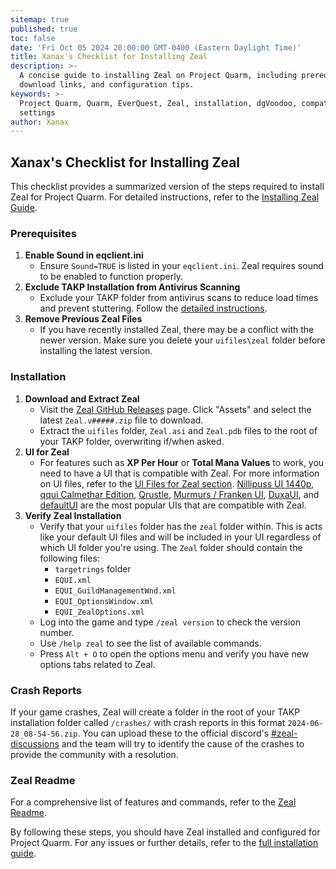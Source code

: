 ```yaml
---
sitemap: true
published: true
toc: false
date: 'Fri Oct 05 2024 20:00:00 GMT-0400 (Eastern Daylight Time)'
title: Xanax's Checklist for Installing Zeal
description: >-
  A concise guide to installing Zeal on Project Quarm, including prerequisites,
  download links, and configuration tips.
keywords: >-
  Project Quarm, Quarm, EverQuest, Zeal, installation, dgVoodoo, compatibility
  settings
author: Xanax
---
```


## Xanax's Checklist for Installing Zeal

This checklist provides a summarized version of the steps required to install Zeal for Project Quarm. For detailed instructions, refer to the [Installing Zeal Guide](/installing-the-game#step-4-installing-zeal-).

### Prerequisites

1. **Enable Sound in eqclient.ini**
   - Ensure `Sound=TRUE` is listed in your `eqclient.ini`. Zeal requires sound to be enabled to function properly.
2. **Exclude TAKP Installation from Antivirus Scanning**
   - Exclude your TAKP folder from antivirus scans to reduce load times and prevent stuttering. Follow the [detailed instructions](/installing-the-game#prerequisite-2-required-excluding-your-takp-installation).
3. **Remove Previous Zeal Files**
	- If you have recently installed Zeal, there may be a conflict with the newer version. Make sure you delete your `uifiles\zeal` folder before installing the latest version. 

### Installation

1. **Download and Extract Zeal**
   - Visit the [Zeal GitHub Releases](https://github.com/CoastalRedwood/Zeal/releases) page. Click "Assets" and select the latest `Zeal.v#####.zip` file to download.
   - Extract the `uifiles` folder, `Zeal.asi` and `Zeal.pdb` files to the root of your TAKP folder, overwriting if/when asked.
2. **UI for Zeal**
   - For features such as **XP Per Hour** or **Total Mana Values** to work, you need to have a UI that is compatible with Zeal. For more information on UI files, refer to the [UI Files for Zeal section](/after-installing-the-game#where-to-get-quarm-user-interfaces). [Nillipuss UI 1440p](https://github.com/NilliP/NillipussUI_1440p), [qqui Calmethar Edition](https://www.eqinterface.com/downloads/fileinfo.php?id=6959), [Qrustle](https://github.com/UnforgivunAL/QRustle/releases/tag/QrustleZv2.0), [Murmurs / Franken UI](https://discord.com/channels/1133452007412334643/1162826324092657757/1228748380310733022), [DuxaUI](https://github.com/LordDemonos/Quarm.Guide/blob/master/assets/duxaUI.7z?raw=true), and [defaultUI](https://github.com/LordDemonos/Quarm.Guide/blob/master/assets/default.7z?raw=true) are the most popular UIs that are compatible with Zeal. 
3. **Verify Zeal Installation**
   - Verify that your `uifiles` folder has the `zeal` folder within. This is acts like your default UI files and will be included in your UI regardless of which UI folder you're using. The `Zeal` folder should contain the following files:
      - `targetrings` folder
      - `EQUI.xml`
      - `EQUI_GuildManagementWnd.xml`
      - `EQUI_OptionsWindow.xml`
      - `EQUI_ZealOptions.xml`
   - Log into the game and type `/zeal version` to check the version number.
   - Use `/help zeal` to see the list of available commands.
   - Press `Alt + O` to open the options menu and verify you have new options tabs related to Zeal.

### Crash Reports
If your game crashes, Zeal will create a folder in the root of your TAKP installation folder called `/crashes/` with crash reports in this format `2024-06-28_08-54-56.zip`. You can upload these to the official discord's [#zeal-discussions](https://discord.com/channels/1133452007412334643/1210670176077348934) and the team will try to identify the cause of the crashes to provide the community with a resolution.

### Zeal Readme
For a comprehensive list of features and commands, refer to the [Zeal Readme](https://quarm.guide/2024/09/01/zeal-readme/).

By following these steps, you should have Zeal installed and configured for Project Quarm. For any issues or further details, refer to the [full installation guide](/installing-the-game).
